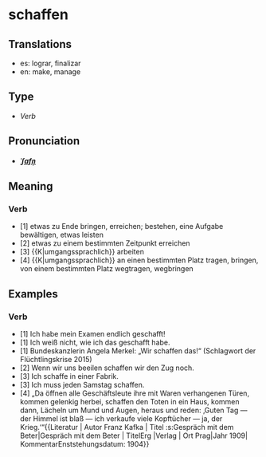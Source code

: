 # schaffen
## Translations
- es: lograr, finalizar
- en: make, manage
## Type
- _Verb_
## Pronunciation
- **_[ˈʃafn̩](https://commons.wikimedia.org/wiki/File:De-schaffen.ogg)_**
## Meaning
### Verb
- [1] etwas zu Ende bringen, erreichen; bestehen, eine Aufgabe bewältigen, etwas leisten
- [2] etwas zu einem bestimmten Zeitpunkt erreichen
- [3] {{K|umgangssprachlich}} arbeiten
- [4] {{K|umgangssprachlich}} an einen bestimmten Platz tragen, bringen, von einem bestimmten Platz wegtragen, wegbringen
## Examples
### Verb
- [1] Ich habe mein Examen endlich geschafft!
- [1] Ich weiß nicht, wie ich das geschafft habe.
- [1] Bundeskanzlerin Angela Merkel: „Wir schaffen das!“ (Schlagwort der Flüchtlingskrise 2015)
- [2] Wenn wir uns beeilen schaffen wir den Zug noch.
- [3] Ich schaffe in einer Fabrik.
- [3] Ich muss jeden Samstag schaffen.
- [4] „Da öffnen alle Geschäftsleute ihre mit Waren verhangenen Türen, kommen gelenkig herbei, schaffen den Toten in ein Haus, kommen dann, Lächeln um Mund und Augen, heraus und reden: ‚Guten Tag — der Himmel ist blaß — ich verkaufe viele Kopftücher — ja, der Krieg.‘“<ref>{{Literatur | Autor Franz Kafka | Titel :s:Gespräch mit dem Beter|Gespräch mit dem Beter | TitelErg  |Verlag | Ort Prag|Jahr 1909| KommentarEnststehungsdatum: 1904}}</ref>
